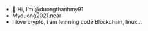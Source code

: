 - 👋 Hi, I’m @duongthanhmy91 
- Myduong2021.near
- I love crypto, i am learning code Blockchain, linux...

